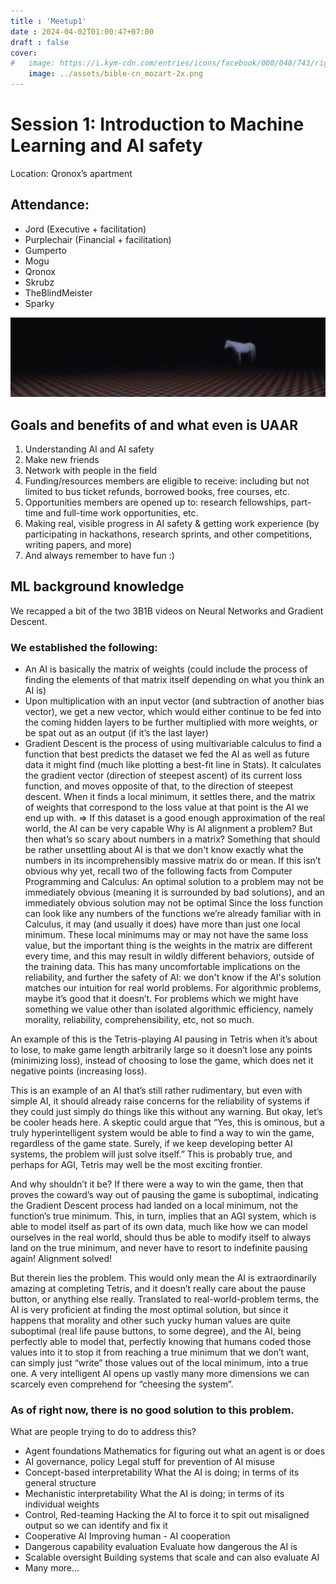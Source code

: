 ```yaml
---
title : 'Meetup1'
date : 2024-04-02T01:00:47+07:00
draft : false  
cover:
#   image: https://i.kym-cdn.com/entries/icons/facebook/000/048/743/right_ear_left_ear.jpg
    image: ../assets/bible-cn_mozart-2x.png
---
```


# Session 1: Introduction to Machine Learning and AI safety

Location: Qronox’s apartment  
## Attendance:
- Jord (Executive + facilitation)
- Purplechair (Financial + facilitation)
- Gumperto
- Mogu 
- Qronox
- Skrubz
- TheBlindMeister
- Sparky

![horse.jpg](../assets/horse.jpg "he watches")

## Goals and benefits of and what even is UAAR
1. Understanding AI and AI safety
2. Make new friends
3. Network with people in the field
4. Funding/resources members are eligible to receive: including but not limited to bus ticket refunds, borrowed books, free courses, etc.
5. Opportunities members are opened up to: research fellowships, part-time and full-time work opportunities, etc.
6. Making real, visible progress in AI safety & getting work experience (by participating in hackathons, research sprints, and other competitions, writing papers, and more)
7. And always remember to have fun :)

## ML background knowledge
We recapped a bit of the two 3B1B videos on Neural Networks and Gradient Descent.

### We established the following:
- An AI is basically the matrix of weights (could include the process of finding the elements of that matrix itself depending on what you think an AI is)
- Upon multiplication with an input vector (and subtraction of another bias vector), we get a new vector, which would either continue to be fed into the coming hidden layers to be further multiplied with more weights, or be spat out as an output (if it’s the last layer)
- Gradient Descent is the process of using multivariable calculus to find a function that best predicts the dataset we fed the AI as well as future data it might find (much like plotting a best-fit line in Stats). It calculates the gradient vector (direction of steepest ascent) of its current loss function, and moves opposite of that, to the direction of steepest descent. When it finds a local minimum, it settles there, and the matrix of weights that correspond to the loss value at that point is the AI we end up with.
=> If this dataset is a good enough approximation of the real world, the AI can be very capable
Why is AI alignment a problem?
But then what’s so scary about numbers in a matrix? Something that should be rather unsettling about AI is that we don't know exactly what the numbers in its incomprehensibly massive matrix do or mean. If this isn’t obvious why yet, recall two of the following facts from Computer Programming and Calculus:
An optimal solution to a problem may not be immediately obvious (meaning it is surrounded by bad solutions), and an immediately obvious solution may not be optimal
Since the loss function can look like any numbers of the functions we’re already familiar with in Calculus, it may (and usually it does) have more than just one local minimum. These local minimums may or may not have the same loss value, but the important thing is the weights in the matrix are different every time, and this may result in wildly different behaviors, outside of the training data.
This has many uncomfortable implications on the reliability, and further the safety of AI: we don't know if the AI's solution matches our intuition for real world problems. For algorithmic problems, maybe it’s good that it doesn’t. For problems which we might have something we value other than isolated algorithmic efficiency, namely morality, reliability, comprehensibility, etc, not so much.

An example of this is the Tetris-playing AI pausing in Tetris when it’s about to lose, to make game length arbitrarily large so it doesn’t lose any points (minimizing loss), instead of choosing to lose the game, which does net it negative points (increasing loss). 
 
This is an example of an AI that’s still rather rudimentary, but even with simple AI, it should already raise concerns for the reliability of systems if they could just simply do things like this without any warning. But okay, let’s be cooler heads here. A skeptic could argue that “Yes, this is ominous, but a truly hyperintelligent system would be able to find a way to win the game, regardless of the game state. Surely, if we keep developing better AI systems, the problem will just solve itself.” This is probably true, and perhaps for AGI, Tetris may well be the most exciting frontier.

And why shouldn’t it be? If there were a way to win the game, then that proves the coward’s way out of pausing the game is suboptimal, indicating the Gradient Descent process had landed on a local minimum, not the function’s true minimum. This, in turn, implies that an AGI system, which is able to model itself as part of its own data, much like how we can model ourselves in the real world, should thus be able to modify itself to always land on the true minimum, and never have to resort to indefinite pausing again! Alignment solved!

But therein lies the problem. This would only mean the AI is extraordinarily amazing at completing Tetris, and it doesn’t really care about the pause button, or anything else really.  Translated to real-world-problem terms, the AI is very proficient at finding the most optimal solution, but since it happens that morality and other such yucky human values are quite suboptimal (real life pause buttons, to some degree), and the AI, being perfectly able to model that, perfectly knowing that humans coded those values into it to stop it from reaching a true minimum that we don’t want, can simply just “write” those values out of the local minimum, into a true one. A very intelligent AI opens up vastly many more dimensions we can scarcely even comprehend for “cheesing the system”.

### As of right now, there is no good solution to this problem.
What are people trying to do to address this?
- Agent foundations 
Mathematics for figuring out what an agent is or does
- AI governance, policy 
Legal stuff for prevention of AI misuse
- Concept-based interpretability 
What the AI is doing; in terms of its general structure
- Mechanistic interpretability 
What the AI is doing; in terms of its individual weights
- Control, Red-teaming 
Hacking the AI to force it to spit out misaligned output so we can identify and fix it
- Cooperative AI
Improving human - AI cooperation
- Dangerous capability evaluation 
Evaluate how dangerous the AI is
- Scalable oversight 
Building systems that scale and can also evaluate AI
- Many more…
